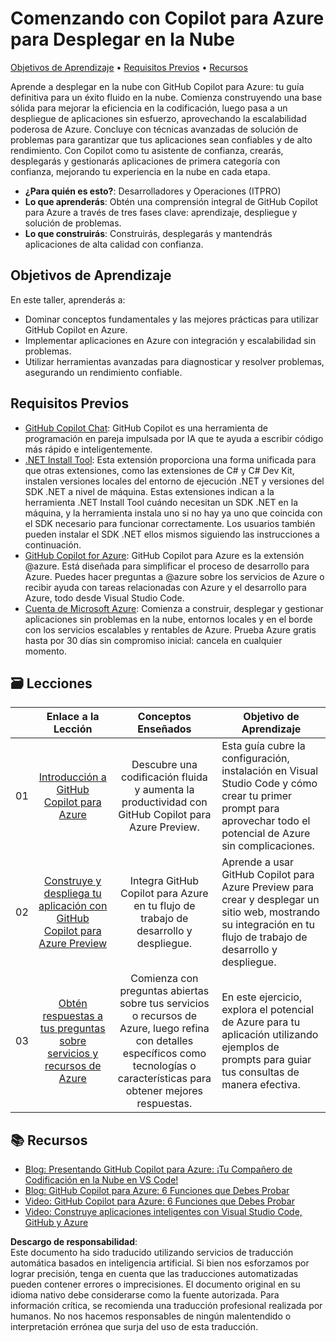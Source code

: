 # Comenzando con Copilot para Azure para Desplegar en la Nube

[Objetivos de Aprendizaje](../../../06-Using-GitHub-Copilot-for-Azure-to-Deploy-to-Cloud) • [Requisitos Previos](../../../06-Using-GitHub-Copilot-for-Azure-to-Deploy-to-Cloud) • [Recursos](../../../06-Using-GitHub-Copilot-for-Azure-to-Deploy-to-Cloud)

Aprende a desplegar en la nube con GitHub Copilot para Azure: tu guía definitiva para un éxito fluido en la nube. Comienza construyendo una base sólida para mejorar la eficiencia en la codificación, luego pasa a un despliegue de aplicaciones sin esfuerzo, aprovechando la escalabilidad poderosa de Azure. Concluye con técnicas avanzadas de solución de problemas para garantizar que tus aplicaciones sean confiables y de alto rendimiento. Con Copilot como tu asistente de confianza, crearás, desplegarás y gestionarás aplicaciones de primera categoría con confianza, mejorando tu experiencia en la nube en cada etapa.

- **¿Para quién es esto?**: Desarrolladores y Operaciones (ITPRO)
- **Lo que aprenderás**: Obtén una comprensión integral de GitHub Copilot para Azure a través de tres fases clave: aprendizaje, despliegue y solución de problemas.
- **Lo que construirás**: Construirás, desplegarás y mantendrás aplicaciones de alta calidad con confianza.

<a name="Learn"/>

## Objetivos de Aprendizaje

En este taller, aprenderás a:

- Dominar conceptos fundamentales y las mejores prácticas para utilizar GitHub Copilot en Azure.
- Implementar aplicaciones en Azure con integración y escalabilidad sin problemas.
- Utilizar herramientas avanzadas para diagnosticar y resolver problemas, asegurando un rendimiento confiable.

<a name="pre-req"/>

## Requisitos Previos

- [GitHub Copilot Chat](https://marketplace.visualstudio.com/items?itemName=GitHub.copilot): GitHub Copilot es una herramienta de programación en pareja impulsada por IA que te ayuda a escribir código más rápido e inteligentemente.
- [.NET Install Tool](https://marketplace.visualstudio.com/items?itemName=ms-dotnettools.vscode-dotnet-runtime): Esta extensión proporciona una forma unificada para que otras extensiones, como las extensiones de C# y C# Dev Kit, instalen versiones locales del entorno de ejecución .NET y versiones del SDK .NET a nivel de máquina. Estas extensiones indican a la herramienta .NET Install Tool cuándo necesitan un SDK .NET en la máquina, y la herramienta instala uno si no hay ya uno que coincida con el SDK necesario para funcionar correctamente. Los usuarios también pueden instalar el SDK .NET ellos mismos siguiendo las instrucciones a continuación.
- [GitHub Copilot for Azure](https://marketplace.visualstudio.com/items?itemName=ms-azuretools.vscode-azure-github-copilot): GitHub Copilot para Azure es la extensión @azure. Está diseñada para simplificar el proceso de desarrollo para Azure. Puedes hacer preguntas a @azure sobre los servicios de Azure o recibir ayuda con tareas relacionadas con Azure y el desarrollo para Azure, todo desde Visual Studio Code.
- [Cuenta de Microsoft Azure](https://azure.microsoft.com/pricing/purchase-options/azure-account): Comienza a construir, desplegar y gestionar aplicaciones sin problemas en la nube, entornos locales y en el borde con los servicios escalables y rentables de Azure. Prueba Azure gratis hasta por 30 días sin compromiso inicial: cancela en cualquier momento.

<a name="book"/>

## 🗃️ Lecciones
|       |              Enlace a la Lección              |                       Conceptos Enseñados                       |                     Objetivo de Aprendizaje                 |                             
| :---: | :--------------------------------------------: | :-------------------------------------------------------------: | ----------------------------------------------------------- |
| 01 | [Introducción a GitHub Copilot para Azure](https://github.com/microsoft/mastering-github-copilot-for-dotnet-csharp-developers/blob/main/06-Using-GitHub-Copilot-for-Azure-to-Deploy-to-Cloud/01-Getting-Started-with-GitHub-Copilot-for-Azure.md) | Descubre una codificación fluida y aumenta la productividad con GitHub Copilot para Azure Preview. | Esta guía cubre la configuración, instalación en Visual Studio Code y cómo crear tu primer prompt para aprovechar todo el potencial de Azure sin complicaciones. |
| 02 | [Construye y despliega tu aplicación con GitHub Copilot para Azure Preview](https://github.com/microsoft/mastering-github-copilot-for-dotnet-csharp-developers/blob/main/06-Using-GitHub-Copilot-for-Azure-to-Deploy-to-Cloud/02-Build-and-deploy-your-application-with-GitHub-Copilot-for-Azure.md) | Integra GitHub Copilot para Azure en tu flujo de trabajo de desarrollo y despliegue. | Aprende a usar GitHub Copilot para Azure Preview para crear y desplegar un sitio web, mostrando su integración en tu flujo de trabajo de desarrollo y despliegue. | 
| 03 | [Obtén respuestas a tus preguntas sobre servicios y recursos de Azure](https://github.com/microsoft/mastering-github-copilot-for-dotnet-csharp-developers/blob/main/06-Using-GitHub-Copilot-for-Azure-to-Deploy-to-Cloud/03-Get-Answers-to-your-Questions-about-Azure-Services-and-Resources.md) | Comienza con preguntas abiertas sobre tus servicios o recursos de Azure, luego refina con detalles específicos como tecnologías o características para obtener mejores respuestas. | En este ejercicio, explora el potencial de Azure para tu aplicación utilizando ejemplos de prompts para guiar tus consultas de manera efectiva. |

## :books: Recursos

- [Blog: Presentando GitHub Copilot para Azure: ¡Tu Compañero de Codificación en la Nube en VS Code!](https://techcommunity.microsoft.com/t5/microsoft-developer-community/introducing-github-copilot-for-azure-your-cloud-coding-companion/ba-p/4127644)
- [Blog: GitHub Copilot para Azure: 6 Funciones que Debes Probar](https://techcommunity.microsoft.com/t5/microsoft-developer-community/github-copilot-for-azure-6-must-try-features/ba-p/4283126)
- [Video: GitHub Copilot para Azure: 6 Funciones que Debes Probar](https://youtube.com/playlist?list=PLlrxD0HtieHgdwrN6ooxApdfBKTJK7465&si=9rl-kNItvFPeqhwa)
- [Video: Construye aplicaciones inteligentes con Visual Studio Code, GitHub y Azure](https://youtu.be/30OpmbWL1t8?si=FvkRqa-wxTHaU3qA&t=1024)

**Descargo de responsabilidad**:  
Este documento ha sido traducido utilizando servicios de traducción automática basados en inteligencia artificial. Si bien nos esforzamos por lograr precisión, tenga en cuenta que las traducciones automatizadas pueden contener errores o imprecisiones. El documento original en su idioma nativo debe considerarse como la fuente autorizada. Para información crítica, se recomienda una traducción profesional realizada por humanos. No nos hacemos responsables de ningún malentendido o interpretación errónea que surja del uso de esta traducción.